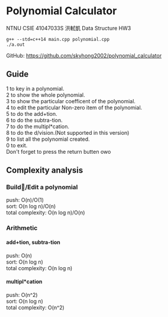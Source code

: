 # Polynomial Calculator
NTNU CSIE 41047033S 洪軾凱
Data Structure HW3

```
g++ --std=c++14 main.cpp polynomial.cpp
./a.out
```

GitHub: https://github.com/skyhong2002/polynomial_calculator

## Guide

1 to key in a polynomial.<br>
2 to show the whole polynomial.<br>
3 to show the particular coefficent of the polynomial.<br>
4 to edit the particular Non-zero item of the polynomial.<br>
5 to do the add+tion.<br>
6 to do the subtra-tion.<br>
7 to do the multipl*cation.<br>
8 to do the d/vision.(Not supported in this version)<br>
9 to list all the polynomial created.<br>
0 to exit.<br>
Don't forget to press the return butten owo<br>

## Complexity analysis

### Build/Edit a polynomial
push: O(n)/O(1)<br>
sort: O(n log n)/O(n)<br>
total complexity: O(n log n)/O(n)

### Arithmetic
#### add+tion, subtra-tion
push: O(n)<br>
sort: O(n log n)<br>
total complexity: O(n log n)
#### multipl*cation
push: O(n^2)<br>
sort: O(n log n)<br>
total complexity: O(n^2)
